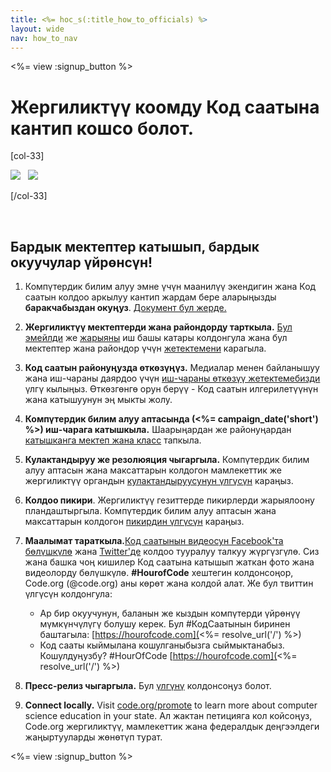 ```yaml
---
title: <%= hoc_s(:title_how_to_officials) %>
layout: wide
nav: how_to_nav
---
```

<%= view :signup_button %>

# Жергиликтүү коомду Код саатына кантип кошсо болот.

[col-33]

![](/images/fit-275/highlight-obama.png)&nbsp;&nbsp;&nbsp;![](/images/fit-246/dan.jpg)

[/col-33]

<p style="clear:both">&nbsp;</p>

## Бардык мектептер катышып, бардык окуучулар үйрөнсүн!

1. Компүтердик билим алуу эмне үчүн маанилүү экендигин жана Код саатын колдоо аркылуу кантип жардам бере аларыңызды **баракчабыздан окуңуз**. [Документ бул жерде.](/files/hoc-one-pager.pdf)

2. **Жергиликтүү мектептерди жана райондорду тарткыла.** [Бул эмейлди](<%= resolve_url('/promote/resources#sample-emails') %>) же [жарыяны](<%= resolve_url('/promote/stats') %>) иш башы катары колдонгула жана бул мектептер жана райондор үчүн [жетектемени](<%= resolve_url('/how-to') %>) карагыла.

3. **Код саатын районуңузда өткөзүңүз.** Медиалар менен байланышуу жана иш-чараны даярдоо үчүн [иш-чараны өткөзүү жетектемебизди](<%= resolve_url('/how-to/events') %>) үлгү кылыңыз. Өткөзгөнгө орун берүү - Код саатын илгерилетүүнүн жана катышуунун эң мыкты жолу.

4. **Компүтердик билим алуу аптасында (<%= campaign_date('short') %>) иш-чарага катышкыла.** Шаарыңардан же районуңардан [катышканга мектеп жана класс](<%= resolve_url('/events') %>) тапкыла.

5. **Кулактандыруу же резолюяция чыгаргыла.** Компүтердик билим алуу аптасын жана максаттарын колдогон мамлекеттик же жергиликтүү органдын [кулактандыруусунун үлгүсүн](<%= resolve_url('resources/proclamation') %>) караңыз.

6. **Колдоо пикири**. Жергиликтүү гезиттерде пикирлерди жарыялоону пландаштыргыла. Компүтердик билим алуу аптасын жана максаттарын колдогон [пикирдин үлгүсүн](<%= resolve_url('/promote/op-ed') %>) караңыз.

7. **Маалымат тараткыла.**[Код саатынын видеосун Facebook'та бөлүшкүлө](https://www.facebook.com/sharer/sharer.php?u=http%3A%2F%2Fhourofcode.com%2Fus) жана [Twitter'де](https://twitter.com/intent/tweet?url=http%3A%2F%2Fhourofcode.com&text=I%27m%20participating%20in%20this%20year%27s%20%23HourOfCode%2C%20are%20you%3F%20%40codeorg&original_referer=https%3A%2F%2Fwww.google.com%2Furl%3Fq%3Dhttps%253A%252F%252Ftwitter.com%252Fshare%253Fhashtags%253D%2526amp%253Brelated%253Dcodeorg%2526amp%253Btext%253DI%252527m%252Bparticipating%252Bin%252Bthis%252Byear%252527s%252B%252523HourOfCode%25252C%252Bare%252Byou%25253F%252B%252540codeorg%2526amp%253Burl%253Dhttp%25253A%25252F%25252Fhourofcode.com%26sa%3DD%26sntz%3D1%26usg%3DAFQjCNE1GLTUbKZfMlEh9Aj5w0iswz6PYQ&related=codeorg&hashtags=) колдоо тууралуу талкуу жүргүзгүлө. Сиз жана башка чоң кишилер Код саатына катышып жаткан фото жана видеолорду бөлүшкүлө. **#HourofCode** хештегин колдонсоңор, Code.org (@code.org) аны көрөт жана колдой алат. Же бул твиттин үлгүсүн колдонгула:
    
    - Ар бир окуучунун, баланын же кыздын компүтерди үйрөнүү мүмкүнчүлүгү болушу керек. Бул #КодСаатынын биринен баштагыла: [https://hourofcode.com](<%= resolve_url('/') %>)
    - Код сааты кыймылана кошулганыбызга сыймыктанабыз. Кошулдуңузбу? #HourOfCode [https://hourofcode.com](<%= resolve_url('/') %>)   
          
        

8. **Пресс-релиз чыгаргыла.** Бул [үлгүнү](<%= resolve_url('/promote/official-press-release') %>) колдонсоңуз болот.

9. **Connect locally.** Visit [code.org/promote](<%= codeorg_url('/promote') %>) to learn more about computer science education in your state. Ал жактан петицияга кол койсоңуз, Code.org жергиликтүү, мамлекеттик жана федералдык деңгээлдеги жаңыртууларды жөнөтүп турат.

<%= view :signup_button %>